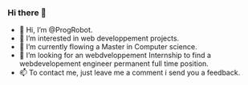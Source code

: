 ### Hi there 👋

- 👋 Hi, I’m @ProgRobot.
- 👀 I’m interested in web developpement projects.
- 🌱 I’m currently flowing a Master in Computer science.
- 💞️ I’m looking for an webdveloppement Internship to find a webdevelopement engineer permanent full time position.
- 📫 To contact me, just leave me a comment i send you a feedback.

<!--
**ProgRobot/ProgRobot** is a ✨ _special_ ✨ repository because its `README.md` (this file) appears on your GitHub profile.

Here are some ideas to get you started:

- 🔭 I’m currently working on ...
- 🌱 I’m currently learning ...
- 👯 I’m looking to collaborate on ...
- 🤔 I’m looking for help with ...
- 💬 Ask me about ...
- 📫 How to reach me: ...
- 😄 Pronouns: ...
- ⚡ Fun fact: ...
-->
